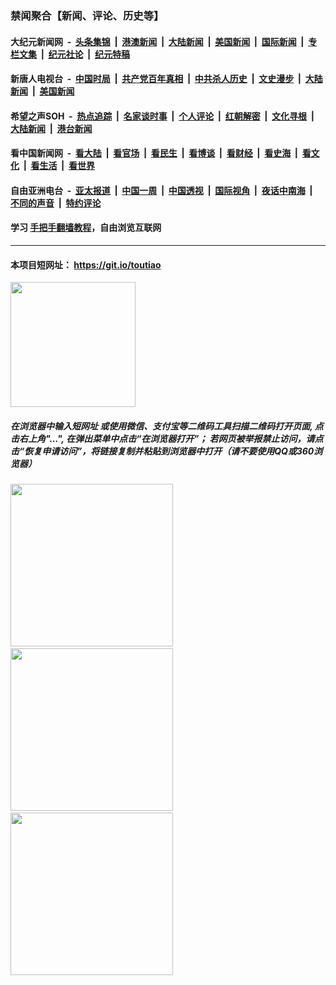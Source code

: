 ### 禁闻聚合【新闻、评论、历史等】

#### 大纪元新闻网 &nbsp;-&nbsp; [头条集锦](indexes/E头条集锦.md?t=02041722) &nbsp;|&nbsp; [港澳新闻](indexes/E港澳新闻.md?t=02041722)  &nbsp;|&nbsp; [大陆新闻](indexes/E大陆新闻.md?t=02041722) &nbsp;|&nbsp; [美国新闻](indexes/E美国新闻.md?t=02041722) &nbsp;|&nbsp; [国际新闻](indexes/E国际新闻.md?t=02041722) &nbsp;|&nbsp; [专栏文集](indexes/E专栏文集.md?t=02041722) &nbsp;|&nbsp; [纪元社论](indexes/E纪元社论.md?t=02041722) &nbsp;|&nbsp; [纪元特稿](indexes/E纪元特稿.md?t=02041722) 

#### 新唐人电视台 &nbsp;-&nbsp; [中国时局](indexes/N中国时局.md?t=02041722) &nbsp;|&nbsp; [共产党百年真相](indexes/N共产党百年真相.md?t=02041722) &nbsp;|&nbsp; [中共杀人历史](indexes/N中共杀人历史.md?t=02041722) &nbsp;|&nbsp; [文史漫步](indexes/N文史漫步.md?t=02041722) &nbsp;|&nbsp; [大陆新闻](indexes/N大陆新闻.md?t=02041722) &nbsp;|&nbsp; [美国新闻](indexes/N美国新闻.md?t=02041722)

#### 希望之声SOH &nbsp;-&nbsp; [热点追踪](indexes/H热点追踪.md?t=02041722) &nbsp;|&nbsp; [名家谈时事](indexes/H名家谈时事.md?t=02041722) &nbsp;|&nbsp; [个人评论](indexes/H个人评论.md?t=02041722)  &nbsp;|&nbsp; [红朝解密](indexes/H红朝解密.md?t=02041722) &nbsp;|&nbsp; [文化寻根](indexes/H文化寻根.md?t=02041722) &nbsp;|&nbsp; [大陆新闻](indexes/H大陆新闻.md?t=02041722) &nbsp;|&nbsp; [港台新闻](indexes/H港台新闻.md?t=02041722)

#### 看中国新闻网 &nbsp;-&nbsp; [看大陆](indexes/S看大陆.md?t=02041722) &nbsp;|&nbsp; [看官场](indexes/S看官场.md?t=02041722) &nbsp;|&nbsp; [看民生](indexes/S看民生.md?t=02041722)  &nbsp;|&nbsp; [看博谈](indexes/S看博谈.md?t=02041722) &nbsp;|&nbsp; [看财经](indexes/S看财经.md?t=02041722) &nbsp;|&nbsp; [看史海](indexes/S看史海.md?t=02041722) &nbsp;|&nbsp; [看文化](indexes/S看文化.md?t=02041722) &nbsp;|&nbsp; [看生活](indexes/S看生活.md?t=02041722) &nbsp;|&nbsp; [看世界](indexes/S看世界.md?t=02041722)

#### 自由亚洲电台 &nbsp;-&nbsp; [亚太报道](indexes/R亚太报道.md?t=02041722) &nbsp;|&nbsp; [中国一周](indexes/R中国一周.md?t=02041722) &nbsp;|&nbsp; [中国透视](indexes/R中国透视.md?t=02041722)  &nbsp;|&nbsp; [国际视角](indexes/R国际视角.md?t=02041722) &nbsp;|&nbsp; [夜话中南海](indexes/R夜话中南海.md?t=02041722) &nbsp;|&nbsp; [不同的声音](indexes/R不同的声音.md?t=02041722) &nbsp;|&nbsp; [特约评论](indexes/R特约评论.md?t=02041722)

#### 学习 [手把手翻墙教程](https://github.com/gfw-breaker/guides/wiki)，自由浏览互联网

----

#### 本项目短网址： https://git.io/toutiao
<img src="https://raw.githubusercontent.com/gfw-breaker/banned-news/master/scripts/img/qr.png" width="200px"/>  

##### 在浏览器中输入短网址 或使用微信、支付宝等二维码工具扫描二维码打开页面, 点击右上角"...", 在弹出菜单中点击“在浏览器打开”； 若网页被举报禁止访问，请点击“恢复申请访问”，将链接复制并粘贴到浏览器中打开（请不要使用QQ或360浏览器）

<img src="https://raw.githubusercontent.com/gfw-breaker/banned-news/master/scripts/img/1.png" width="260px"/> &nbsp; <img src="https://raw.githubusercontent.com/gfw-breaker/banned-news/master/scripts/img/2.png" width="260px"/> &nbsp; <img src="https://raw.githubusercontent.com/gfw-breaker/banned-news/master/scripts/img/3.png" width="260px"/>
